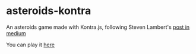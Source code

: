 # asteroids-kontra
An asteroids game made with Kontra.js, following Steven Lambert's [post in medium](https://medium.com/web-maker/making-asteroids-with-kontra-js-and-web-maker-95559d39b45f)

You can play it [here](https://humansonofhuman.github.io/asteroids-kontra/)
